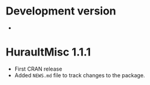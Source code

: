 # Development version

- 

# HuraultMisc 1.1.1

- First CRAN release
- Added `NEWS.md` file to track changes to the package.
